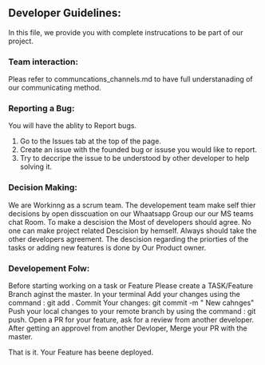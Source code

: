 ## Developer Guidelines:
In this file, we provide you with complete instrucations to be part of our project. 

### Team interaction:
Pleas refer to communcations_channels.md to have full understanading of our communicating method. 

### Reporting a Bug: 
You will have the ablity to Report bugs. 
1. Go to the Issues tab at the top of the page. 
2. Create an issue with the founded bug or issuse you would like to report. 
3. Try to deccripe the issue to be understood by other developer to help solving it. 

### Decision Making: 
We are Workinng as a scrum team. The developement team make self thier decisions by open disscuation on our Whaatsapp Group our our MS teams chat Room. 
To make a descision the Most of developers should agree. No one can make project related Descision by hemself. Always should take the other developers agreement. 
The descision  regarding the priorties of the tasks or adding new features is done by Our Product owner. 

### Developement Folw:
Before starting working on a task or Feature Please create a TASK/Feature Branch aginst the master. 
In your terminal Add your changes using  the command : git add . 
Commit Your changes: git commit -m " New cahnges"
Push your local changes to your remote branch by using the command : git push.
Open a PR for your feature, ask for a review from another developer. 
After getting an approvel from another Devloper, Merge your PR with the master. 

That is it. Your Feature has beene deployed. 
